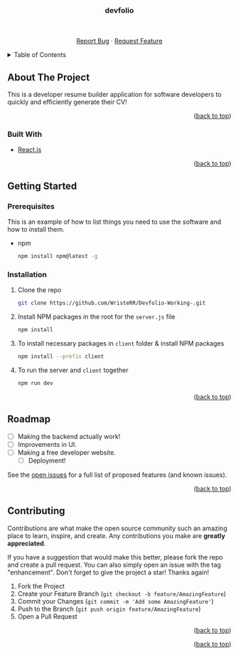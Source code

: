<div id="top"></div>

<!-- PROJECT LOGO -->
<br />
<div align="center">

<h3 align="center">devfolio</h3>

  <p align="center">
    <br />
    <br />
    <a href="https://github.com/randomizemuj/devfolio/issues">Report Bug</a>
    ·
    <a href="https://github.com/randomizemuj/devfolio/issues">Request Feature</a>
  </p>
</div>

<!-- TABLE OF CONTENTS -->
<details>
  <summary>Table of Contents</summary>
  <ol>
    <li>
      <a href="#about-the-project">About The Project</a>
      <ul>
        <li><a href="#built-with">Built With</a></li>
      </ul>
    </li>
    <li>
      <a href="#getting-started">Getting Started</a>
      <ul>
        <li><a href="#prerequisites">Prerequisites</a></li>
        <li><a href="#installation">Installation</a></li>
      </ul>
    </li>
    <li><a href="#roadmap">Roadmap</a></li>
    <li><a href="#contributing">Contributing</a></li>
  </ol>
</details>

<!-- ABOUT THE PROJECT -->

## About The Project

This is a developer resume builder application for software developers to quickly and efficiently generate their CV!

<p align="right">(<a href="#top">back to top</a>)</p>

### Built With

- [React.js](https://reactjs.org/)

<p align="right">(<a href="#top">back to top</a>)</p>

<!-- GETTING STARTED -->

## Getting Started

### Prerequisites

This is an example of how to list things you need to use the software and how to install them.

- npm
  ```sh
  npm install npm@latest -g
  ```

### Installation

1. Clone the repo
   ```sh
   git clone https://github.com/WristeRR/Devfolio-Working-.git
   ```
2. Install NPM packages in the root for the `server.js` file
   ```sh
   npm install
   ```
3. To install necessary packages in `client` folder & install NPM packages
   ```sh
   npm install --prefix client
   ```
4. To run the server and `client` together
   ```sh
   npm run dev
   ```

<p align="right">(<a href="#top">back to top</a>)</p>

<!-- ROADMAP -->

## Roadmap

- [ ] Making the backend actually work!
- [ ] Improvements in UI.
- [ ] Making a free developer website.
  - [ ] Deployment!

See the [open issues](https://github.com/randomizemuj/devfolio/issues) for a full list of proposed features (and known issues).

<p align="right">(<a href="#top">back to top</a>)</p>

<!-- CONTRIBUTING -->

## Contributing

Contributions are what make the open source community such an amazing place to learn, inspire, and create. Any contributions you make are **greatly appreciated**.

If you have a suggestion that would make this better, please fork the repo and create a pull request. You can also simply open an issue with the tag "enhancement".
Don't forget to give the project a star! Thanks again!

1. Fork the Project
2. Create your Feature Branch (`git checkout -b feature/AmazingFeature`)
3. Commit your Changes (`git commit -m 'Add some AmazingFeature'`)
4. Push to the Branch (`git push origin feature/AmazingFeature`)
5. Open a Pull Request

<p align="right">(<a href="#top">back to top</a>)</p>

<p align="right">(<a href="#top">back to top</a>)</p>
